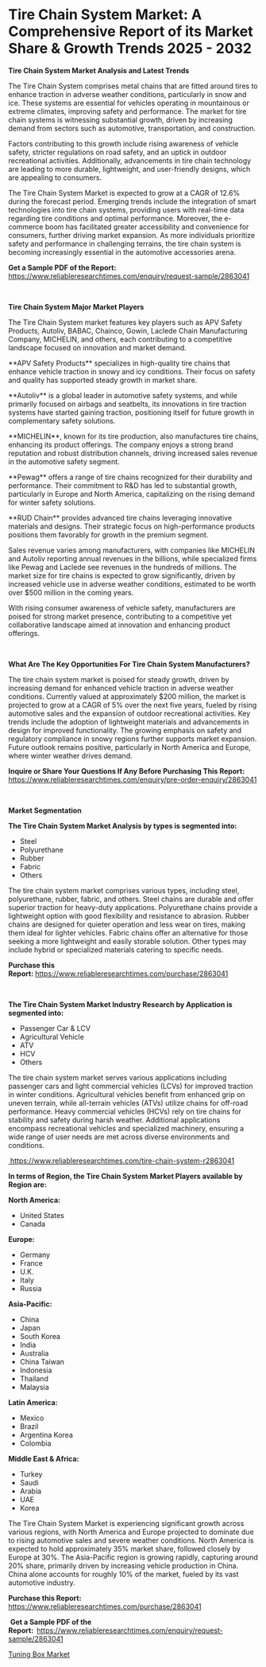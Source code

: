 <p><h1>Tire Chain System Market: A Comprehensive Report of its Market Share & Growth Trends 2025 - 2032</h1></p><p><strong>Tire Chain System Market Analysis and Latest Trends</strong></p>
<p><p>The Tire Chain System comprises metal chains that are fitted around tires to enhance traction in adverse weather conditions, particularly in snow and ice. These systems are essential for vehicles operating in mountainous or extreme climates, improving safety and performance. The market for tire chain systems is witnessing substantial growth, driven by increasing demand from sectors such as automotive, transportation, and construction.</p><p>Factors contributing to this growth include rising awareness of vehicle safety, stricter regulations on road safety, and an uptick in outdoor recreational activities. Additionally, advancements in tire chain technology are leading to more durable, lightweight, and user-friendly designs, which are appealing to consumers.</p><p>The Tire Chain System Market is expected to grow at a CAGR of 12.6% during the forecast period. Emerging trends include the integration of smart technologies into tire chain systems, providing users with real-time data regarding tire conditions and optimal performance. Moreover, the e-commerce boom has facilitated greater accessibility and convenience for consumers, further driving market expansion. As more individuals prioritize safety and performance in challenging terrains, the tire chain system is becoming increasingly essential in the automotive accessories arena.</p></p>
<p><strong>Get a Sample PDF of the Report:&nbsp;</strong> <a href="https://www.reliableresearchtimes.com/enquiry/request-sample/2863041?utm_campaign=2609&utm_medium=2&utm_source=Github&utm_content=ia&utm_term=12032025&utm_id=tire-chain-system">https://www.reliableresearchtimes.com/enquiry/request-sample/2863041</a></p>
<p>&nbsp;</p>
<p><strong>Tire Chain System Major Market Players</strong></p>
<p><p>The Tire Chain System market features key players such as APV Safety Products, Autoliv, BABAC, Chainco, Gowin, Laclede Chain Manufacturing Company, MICHELIN, and others, each contributing to a competitive landscape focused on innovation and market demand.</p><p>**APV Safety Products** specializes in high-quality tire chains that enhance vehicle traction in snowy and icy conditions. Their focus on safety and quality has supported steady growth in market share.</p><p>**Autoliv** is a global leader in automotive safety systems, and while primarily focused on airbags and seatbelts, its innovations in tire traction systems have started gaining traction, positioning itself for future growth in complementary safety solutions.</p><p>**MICHELIN**, known for its tire production, also manufactures tire chains, enhancing its product offerings. The company enjoys a strong brand reputation and robust distribution channels, driving increased sales revenue in the automotive safety segment.</p><p>**Pewag** offers a range of tire chains recognized for their durability and performance. Their commitment to R&D has led to substantial growth, particularly in Europe and North America, capitalizing on the rising demand for winter safety solutions.</p><p>**RUD Chain** provides advanced tire chains leveraging innovative materials and designs. Their strategic focus on high-performance products positions them favorably for growth in the premium segment.</p><p>Sales revenue varies among manufacturers, with companies like MICHELIN and Autoliv reporting annual revenues in the billions, while specialized firms like Pewag and Laclede see revenues in the hundreds of millions. The market size for tire chains is expected to grow significantly, driven by increased vehicle use in adverse weather conditions, estimated to be worth over $500 million in the coming years.</p><p>With rising consumer awareness of vehicle safety, manufacturers are poised for strong market presence, contributing to a competitive yet collaborative landscape aimed at innovation and enhancing product offerings.</p></p>
<p>&nbsp;</p>
<p><strong>What Are The Key Opportunities For Tire Chain System Manufacturers?</strong></p>
<p><p>The tire chain system market is poised for steady growth, driven by increasing demand for enhanced vehicle traction in adverse weather conditions. Currently valued at approximately $200 million, the market is projected to grow at a CAGR of 5% over the next five years, fueled by rising automotive sales and the expansion of outdoor recreational activities. Key trends include the adoption of lightweight materials and advancements in design for improved functionality. The growing emphasis on safety and regulatory compliance in snowy regions further supports market expansion. Future outlook remains positive, particularly in North America and Europe, where winter weather drives demand.</p></p>
<p><strong>Inquire or Share Your Questions If Any Before Purchasing This Report:</strong> <a href="https://www.reliableresearchtimes.com/enquiry/pre-order-enquiry/2863041?utm_campaign=2609&utm_medium=2&utm_source=Github&utm_content=ia&utm_term=12032025&utm_id=tire-chain-system">https://www.reliableresearchtimes.com/enquiry/pre-order-enquiry/2863041</a></p>
<p>&nbsp;</p>
<p><strong>Market Segmentation</strong></p>
<p><strong>The Tire Chain System Market Analysis by types is segmented into:</strong></p>
<p><ul><li>Steel</li><li>Polyurethane</li><li>Rubber</li><li>Fabric</li><li>Others</li></ul></p>
<p><p>The tire chain system market comprises various types, including steel, polyurethane, rubber, fabric, and others. Steel chains are durable and offer superior traction for heavy-duty applications. Polyurethane chains provide a lightweight option with good flexibility and resistance to abrasion. Rubber chains are designed for quieter operation and less wear on tires, making them ideal for lighter vehicles. Fabric chains offer an alternative for those seeking a more lightweight and easily storable solution. Other types may include hybrid or specialized materials catering to specific needs.</p></p>
<p><strong>Purchase this Report:&nbsp;</strong><a href="https://www.reliableresearchtimes.com/purchase/2863041?utm_campaign=2609&utm_medium=2&utm_source=Github&utm_content=ia&utm_term=12032025&utm_id=tire-chain-system">https://www.reliableresearchtimes.com/purchase/2863041</a></p>
<p>&nbsp;</p>
<p><strong>The Tire Chain System Market Industry Research by Application is segmented into:</strong></p>
<p><ul><li>Passenger Car & LCV</li><li>Agricultural Vehicle</li><li>ATV</li><li>HCV</li><li>Others</li></ul></p>
<p><p>The tire chain system market serves various applications including passenger cars and light commercial vehicles (LCVs) for improved traction in winter conditions. Agricultural vehicles benefit from enhanced grip on uneven terrain, while all-terrain vehicles (ATVs) utilize chains for off-road performance. Heavy commercial vehicles (HCVs) rely on tire chains for stability and safety during harsh weather. Additional applications encompass recreational vehicles and specialized machinery, ensuring a wide range of user needs are met across diverse environments and conditions.</p></p>
<p><a href="https://www.reliableresearchtimes.com/tire-chain-system-r2863041?utm_campaign=2609&utm_medium=2&utm_source=Github&utm_content=ia&utm_term=12032025&utm_id=tire-chain-system">&nbsp;https://www.reliableresearchtimes.com/tire-chain-system-r2863041</a></p>
<p><strong>In terms of Region, the Tire Chain System Market Players available by Region are:</strong></p>
<p>
    <p> <strong> North America: </strong>
        <ul>
            <li>United States</li>
            <li>Canada</li>
        </ul>
        </p> 
    <p> <strong> Europe: </strong>
        <ul>
            <li>Germany</li>
            <li>France</li>
            <li>U.K.</li>
            <li>Italy</li>
            <li>Russia</li>
        </ul>
        </p> 
    <p> <strong> Asia-Pacific: </strong>
        <ul>
            <li>China</li>
            <li>Japan</li>
            <li>South Korea</li>
            <li>India</li>
            <li>Australia</li>
            <li>China Taiwan</li>
            <li>Indonesia</li>
            <li>Thailand</li>
            <li>Malaysia</li>
        </ul>
        </p> 
    <p> <strong> Latin America: </strong>
        <ul>
            <li>Mexico</li>
            <li>Brazil</li>
            <li>Argentina Korea</li>
            <li>Colombia</li>
        </ul>
        </p> 
    <p> <strong> Middle East & Africa: </strong>
        <ul>
            <li>Turkey</li>
            <li>Saudi</li>
            <li>Arabia</li>
            <li>UAE</li>
            <li>Korea</li>
        </ul>
    </p>
    </p>
<p><p>The Tire Chain System Market is experiencing significant growth across various regions, with North America and Europe projected to dominate due to rising automotive sales and severe weather conditions. North America is expected to hold approximately 35% market share, followed closely by Europe at 30%. The Asia-Pacific region is growing rapidly, capturing around 20% share, primarily driven by increasing vehicle production in China. China alone accounts for roughly 10% of the market, fueled by its vast automotive industry.</p></p>
<p><strong>Purchase this Report: </strong><a href="https://www.reliableresearchtimes.com/purchase/2863041?utm_campaign=2609&utm_medium=2&utm_source=Github&utm_content=ia&utm_term=12032025&utm_id=tire-chain-system">https://www.reliableresearchtimes.com/purchase/2863041</a></p>
<p>&nbsp;<strong>Get a Sample PDF of the Report:&nbsp;&nbsp;</strong><a href="https://www.reliableresearchtimes.com/enquiry/request-sample/2863041?utm_campaign=2609&utm_medium=2&utm_source=Github&utm_content=ia&utm_term=12032025&utm_id=tire-chain-system">https://www.reliableresearchtimes.com/enquiry/request-sample/2863041</a></p>
<p><strong></strong></p>
<p><p><a href="https://github.com/yankimber90yankim/Market-Research-Report-List-1/blob/main/tuning-box-market.md?utm_campaign=2609&utm_medium=2&utm_source=Github&utm_content=ia&utm_term=12032025&utm_id=tire-chain-system">Tuning Box Market</a></p></p>